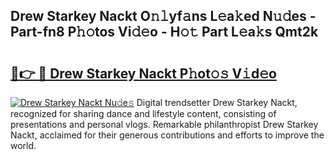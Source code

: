 ## Drew Starkey Nackt O𝚗𝚕yf𝚊ns L𝚎a𝚔ed N𝚞𝚍es - Part-fn8 P𝚑𝚘tos Vi𝚍𝚎o - H𝚘𝚝 Part L𝚎a𝚔s Qmt2k

# <h2><a href="http://kfdi7p.oniu.top/?m=Drew+Starkey+Nackt">🔗👉 🔴 Drew Starkey Nackt P𝚑ot𝚘𝚜 V𝚒d𝚎o</a></h2>

[![Drew Starkey Nackt Nu𝚍e𝚜](https://i.imgur.com/0qMVB7G.gif)](http://kfdi7p.oniu.top/?m=Drew+Starkey+Nackt)
Digital trendsetter Drew Starkey Nackt, recognized for sharing dance and lifestyle content, consisting of presentations and personal vlogs. Remarkable philanthropist Drew Starkey Nackt, acclaimed for their generous contributions and efforts to improve the world.  
